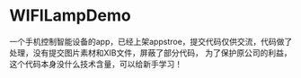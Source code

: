 WIFILampDemo
============

一个手机控制智能设备的app，已经上架appstroe，提交代码仅供交流，代码做了处理，没有提交图片素材和XIB文件，屏蔽了部分代码，
为了保护原公司的利益，这个代码本身没什么技术含量，可以给新手学习！
